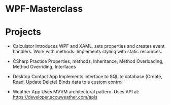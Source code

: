 # WPF-Masterclass


# Projects
- Calculator
Introduces WPF and XAML, sets properties and creates event handlers.
Work with methods.
Implements styling with static resources.

- CSharp Practice 
Properties, methods, Inheritance, Method Overloading, Method Overriding, Interfaces

- Desktop Contact App
Implements interface to SQLite database (Create, Read, Update Delete)
Binds data to a custom control

- Weather App
Uses MVVM architectural pattern.
Uses API at: https://developer.accuweather.com/apis






